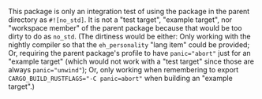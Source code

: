 This package is only an integration test of using the package in the parent
directory as `#![no_std]`.  It is not a "test target", "example target", nor
"workspace member" of the parent package because that would be too dirty to do
as `no_std`.  (The dirtiness would be either:  Only working with the nightly
compiler so that the `eh_personality` "lang item" could be provided;  Or,
requiring the parent package's profile to have `panic="abort"` just for an
"example target" (which would not work with a "test target" since those are
always `panic="unwind"`);  Or, only working when remembering to export
`CARGO_BUILD_RUSTFLAGS="-C panic=abort"` when building an "example target".)
